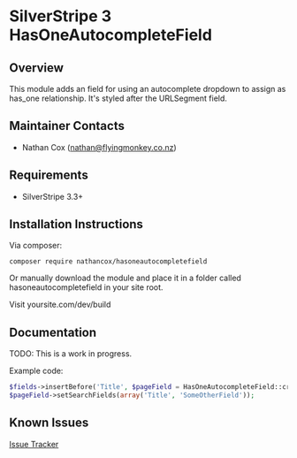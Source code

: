 SilverStripe 3 HasOneAutocompleteField
===================================

Overview
--------------

This module adds an field for using an autocomplete dropdown to assign as has_one relationship.  It's styled after the URLSegment field.


Maintainer Contacts
-------------------
*  Nathan Cox (<nathan@flyingmonkey.co.nz>)


Requirements
------------
* SilverStripe 3.3+


Installation Instructions
-------------------------

Via composer:

```
composer require nathancox/hasoneautocompletefield
```

Or manually download the module and place it in a folder called hasoneautocompletefield in your site root.

Visit yoursite.com/dev/build

Documentation
-------------

TODO: This is a work in progress.

Example code:

```php
$fields->insertBefore('Title', $pageField = HasOneAutocompleteField::create('LinkedPageID', 'Linked Page', 'Page', 'Title'));
$pageField->setSearchFields(array('Title', 'SomeOtherField'));
```



Known Issues
------------
[Issue Tracker](https://github.com/nathancox/silverstripe-hasoneautocompletefield/issues)
